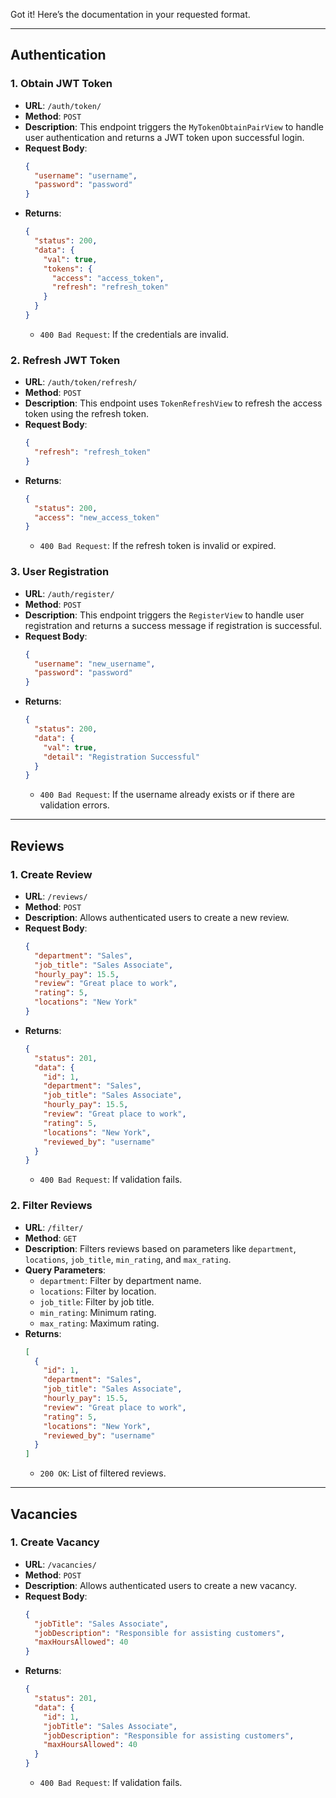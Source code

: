 Got it! Here’s the documentation in your requested format.

---

## Authentication

### 1. Obtain JWT Token
- **URL**: `/auth/token/`
- **Method**: `POST`
- **Description**: This endpoint triggers the `MyTokenObtainPairView` to handle user authentication and returns a JWT token upon successful login.
- **Request Body**:
  ```json
  {
    "username": "username",
    "password": "password"
  }
  ```
- **Returns**:
  ```json
  {
    "status": 200,
    "data": {
      "val": true,
      "tokens": {
        "access": "access_token",
        "refresh": "refresh_token"
      }
    }
  }
  ```
  - `400 Bad Request`: If the credentials are invalid.

### 2. Refresh JWT Token
- **URL**: `/auth/token/refresh/`
- **Method**: `POST`
- **Description**: This endpoint uses `TokenRefreshView` to refresh the access token using the refresh token.
- **Request Body**:
  ```json
  {
    "refresh": "refresh_token"
  }
  ```
- **Returns**:
  ```json
  {
    "status": 200,
    "access": "new_access_token"
  }
  ```
  - `400 Bad Request`: If the refresh token is invalid or expired.

### 3. User Registration
- **URL**: `/auth/register/`
- **Method**: `POST`
- **Description**: This endpoint triggers the `RegisterView` to handle user registration and returns a success message if registration is successful.
- **Request Body**:
  ```json
  {
    "username": "new_username",
    "password": "password"
  }
  ```
- **Returns**:
  ```json
  {
    "status": 200,
    "data": {
      "val": true,
      "detail": "Registration Successful"
    }
  }
  ```
  - `400 Bad Request`: If the username already exists or if there are validation errors.

---

## Reviews

### 1. Create Review
- **URL**: `/reviews/`
- **Method**: `POST`
- **Description**: Allows authenticated users to create a new review.
- **Request Body**:
  ```json
  {
    "department": "Sales",
    "job_title": "Sales Associate",
    "hourly_pay": 15.5,
    "review": "Great place to work",
    "rating": 5,
    "locations": "New York"
  }
  ```
- **Returns**:
  ```json
  {
    "status": 201,
    "data": {
      "id": 1,
      "department": "Sales",
      "job_title": "Sales Associate",
      "hourly_pay": 15.5,
      "review": "Great place to work",
      "rating": 5,
      "locations": "New York",
      "reviewed_by": "username"
    }
  }
  ```
  - `400 Bad Request`: If validation fails.

### 2. Filter Reviews
- **URL**: `/filter/`
- **Method**: `GET`
- **Description**: Filters reviews based on parameters like `department`, `locations`, `job_title`, `min_rating`, and `max_rating`.
- **Query Parameters**:
  - `department`: Filter by department name.
  - `locations`: Filter by location.
  - `job_title`: Filter by job title.
  - `min_rating`: Minimum rating.
  - `max_rating`: Maximum rating.
- **Returns**:
  ```json
  [
    {
      "id": 1,
      "department": "Sales",
      "job_title": "Sales Associate",
      "hourly_pay": 15.5,
      "review": "Great place to work",
      "rating": 5,
      "locations": "New York",
      "reviewed_by": "username"
    }
  ]
  ```
  - `200 OK`: List of filtered reviews.

---

## Vacancies

### 1. Create Vacancy
- **URL**: `/vacancies/`
- **Method**: `POST`
- **Description**: Allows authenticated users to create a new vacancy.
- **Request Body**:
  ```json
  {
    "jobTitle": "Sales Associate",
    "jobDescription": "Responsible for assisting customers",
    "maxHoursAllowed": 40
  }
  ```
- **Returns**:
  ```json
  {
    "status": 201,
    "data": {
      "id": 1,
      "jobTitle": "Sales Associate",
      "jobDescription": "Responsible for assisting customers",
      "maxHoursAllowed": 40
    }
  }
  ```
  - `400 Bad Request`: If validation fails.